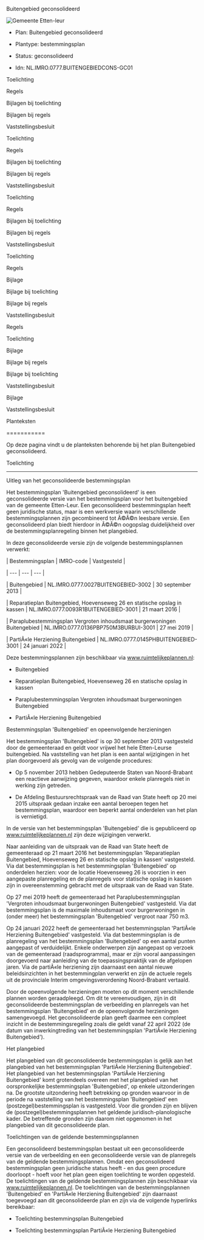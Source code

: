 Buitengebied geconsolideerd

![Gemeente Etten-leur](https://www.etten-leur.nl/dsresource?objectid=f0b04ea4-ee7e-4ea8-85fe-b42fd2cd40f0)

* Plan: Buitengebied geconsolideerd

* Plantype: bestemmingsplan

* Status: geconsolideerd

* Idn:  NL.IMRO.0777\.BUITENGEBIEDCONS\-GC01

Toelichting

Regels

Bijlagen bij toelichting

Bijlagen bij regels

Vaststellingsbesluit

Toelichting

Regels

Bijlagen bij toelichting

Bijlagen bij regels

Vaststellingsbesluit

Toelichting

Regels

Bijlagen bij toelichting

Bijlagen bij regels

Vaststellingsbesluit

Toelichting

Regels

Bijlage

Bijlage bij toelichting

Bijlage bij regels

Vaststellingsbesluit

Regels

Toelichting

Bijlage

Bijlage bij regels

Bijlage bij toelichting

Vaststellingsbesluit

Bijlage

Vaststellingsbesluit

Planteksten

===========

Op deze pagina vindt u de planteksten behorende bij het plan Buitengebied geconsolideerd.

Toelichting

-----------

Uitleg van het geconsolideerde bestemmingsplan

Het bestemmingsplan 'Buitengebied geconsolideerd' is een geconsolideerde versie van het bestemmingsplan voor het buitengebied van de gemeente Etten\-Leur. Een geconsolideerd bestemmingsplan heeft geen juridische status, maar is een werkversie waarin verschillende bestemmingsplannen zijn gecombineerd tot Ã©Ã©n leesbare versie. Een geconsolideerd plan biedt hierdoor in Ã©Ã©n oogopslag duidelijkheid over de bestemmingsplanregeling binnen het plangebied.

In deze geconsolideerde versie zijn de volgende bestemmingsplannen verwerkt:

| Bestemmingsplan | IMRO\-code | Vastgesteld |

| --- | --- | --- |

| Buitengebied | NL.IMRO.0777\.0027BUITENGEBIED\-3002 | 30 september 2013 |

| Reparatieplan Buitengebied, Hoevenseweg 26 en statische opslag in kassen | NL.IMRO.0777\.0093R1BUITENGEBIED\-3001 | 21 maart 2016 |

| Paraplubestemmingsplan Vergroten inhoudsmaat burgerwoningen Buitengebied | NL.IMRO.0777\.0136PBP750M3BURBUI\-3001 | 27 mei 2019 |

| PartiÃ«le Herziening Buitengebied | NL.IMRO.0777\.0145PHBUITENGEBIED\-3001 | 24 januari 2022 |

Deze bestemmingsplannen zijn beschikbaar via www.ruimtelijkeplannen.nl:

* Buitengebied

* Reparatieplan Buitengebied, Hoevenseweg 26 en statische opslag in kassen

* Paraplubestemmingsplan Vergroten inhoudsmaat burgerwoningen Buitengebied

* PartiÃ«le Herziening Buitengebied

Bestemmingsplan 'Buitengebied' en opeenvolgende herzieningen

Het bestemmingsplan 'Buitengebied' is op 30 september 2013 vastgesteld door de gemeenteraad en geldt voor vrijwel het hele Etten\-Leurse buitengebied. Na vaststelling van het plan is een aantal wijzigingen in het plan doorgevoerd als gevolg van de volgende procedures:

* Op 5 november 2013 hebben Gedeputeerde Staten van Noord\-Brabant een reactieve aanwijzing gegeven, waardoor enkele planregels niet in werking zijn getreden.

* De Afdeling Bestuursrechtspraak van de Raad van State heeft op 20 mei 2015 uitspraak gedaan inzake een aantal beroepen tegen het bestemmingsplan, waardoor een beperkt aantal onderdelen van het plan is vernietigd.

In de versie van het bestemmingsplan 'Buitengebied' die is gepubliceerd op www.ruimtelijkeplannen.nl zijn deze wijzigingen verwerkt.

Naar aanleiding van de uitspraak van de Raad van State heeft de gemeenteraad op 21 maart 2016 het bestemmingsplan 'Reparatieplan Buitengebied, Hoevenseweg 26 en statische opslag in kassen' vastgesteld. Via dat bestemmingsplan is het bestemmingsplan 'Buitengebied' op onderdelen herzien: voor de locatie Hoevenseweg 26 is voorzien in een aangepaste planregeling en de planregels voor statische opslag in kassen zijn in overeenstemming gebracht met de uitspraak van de Raad van State.

Op 27 mei 2019 heeft de gemeenteraad het Paraplubestemmingsplan 'Vergroten inhoudsmaat burgerwoningen Buitengebied' vastgesteld. Via dat bestemmingsplan is de maximale inhoudsmaat voor burgerwoningen in (onder meer) het bestemmingsplan 'Buitengebied' vergroot naar 750 m3.

Op 24 januari 2022 heeft de gemeenteraad het bestemmingsplan 'PartiÃ«le Herziening Buitengebied' vastgesteld. Via dat bestemmingsplan is de planregeling van het bestemmingsplan 'Buitengebied' op een aantal punten aangepast of verduidelijkt. Enkele onderwerpen zijn aangepast op verzoek van de gemeenteraad (raadsprogramma), maar er zijn vooral aanpassingen doorgevoerd naar aanleiding van de toepassingspraktijk van de afgelopen jaren. Via de partiÃ«le herziening zijn daarnaast een aantal nieuwe beleidsinzichten in het bestemmingplan verwerkt en zijn de actuele regels uit de provinciale Interim omgevingsverordening Noord\-Brabant vertaald.

Door de opeenvolgende herzieningen moeten op dit moment verschillende plannen worden geraadpleegd. Om dit te vereenvoudigen, zijn in dit geconsolideerde bestemmingsplan de verbeelding en planregels van het bestemmingsplan 'Buitengebied' en de opeenvolgende herzieningen samengevoegd. Het geconsolideerde plan geeft daarmee een compleet inzicht in de bestemmingsregeling zoals die geldt vanaf 22 april 2022 (de datum van inwerkingtreding van het bestemmingsplan 'PartiÃ«le Herziening Buitengebied').

Het plangebied

Het plangebied van dit geconsolideerde bestemmingsplan is gelijk aan het plangebied van het bestemmingsplan 'PartiÃ«le Herziening Buitengebied'. Het plangebied van het bestemmingsplan 'PartiÃ«le Herziening Buitengebied' komt grotendeels overeen met het plangebied van het oorspronkelijke bestemmingsplan 'Buitengebied', op enkele uitzonderingen na. De grootste uitzondering heeft betrekking op gronden waarvoor in de periode na vaststelling van het bestemmingsplan 'Buitengebied' een (postzegel)bestemmingsplan is vastgesteld. Voor die gronden zijn en blijven de (postzegel)bestemmingsplannen het geldende juridisch\-planologische kader. De betreffende gronden zijn daarom niet opgenomen in het plangebied van dit geconsolideerde plan.

Toelichtingen van de geldende bestemmingsplannen

Een geconsolideerd bestemmingsplan bestaat uit een geconsolideerde versie van de verbeelding en een geconsolideerde versie van de planregels van de geldende bestemmingsplannen. Omdat een geconsolideerd bestemmingsplan geen juridische status heeft \- en dus geen procedure doorloopt \- hoeft voor het plan geen eigen toelichting te worden opgesteld. De toelichtingen van de geldende bestemmingsplannen zijn beschikbaar via www.ruimtelijkeplannen.nl. De toelichtingen van de bestemmingsplannen 'Buitengebied' en 'PartiÃ«le Herziening Buitengebied' zijn daarnaast toegevoegd aan dit geconsolideerde plan en zijn via de volgende hyperlinks bereikbaar:

* Toelichting bestemmingsplan Buitengebied

* Toelichting bestemmingsplan PartiÃ«le Herziening Buitengebied